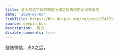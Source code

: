 ```yaml
---
title: 星火商店下载的微信关闭之后再次启动没有反应
date: '2024-07-06'
linkTitle: https://bbs.deepin.org/en/post/274791
source: deepin_bbs
description:  阿白 
disable_comments: true
---
```

登陆微信，点X之后，

